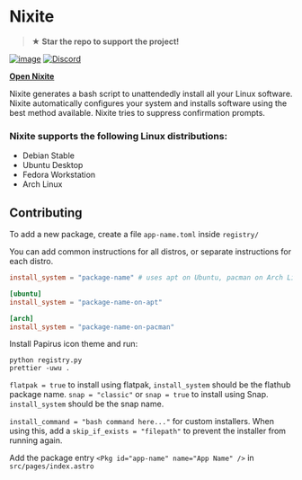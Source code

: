 # Nixite

> **★ Star the repo to support the project!**

[![image](https://img.shields.io/github/license/aspizu/nixite)](https://github.com/aspizu/tshu/blob/main/LICENSE)
[![Discord](https://img.shields.io/badge/Discord-%235865F2.svg?logo=discord&logoColor=white)](https://discord.gg/MMfMkRuhAf)

[**Open Nixite**](https://aspizu.github.io/nixite/)

Nixite generates a bash script to unattendedly install all your Linux software. Nixite automatically configures your system and installs software using the best method available. Nixite tries to suppress confirmation prompts.

### Nixite supports the following Linux distributions:

- Debian Stable
- Ubuntu Desktop
- Fedora Workstation
- Arch Linux

## Contributing

To add a new package, create a file `app-name.toml` inside `registry/`

You can add common instructions for all distros, or separate instructions for each distro.

```toml
install_system = "package-name" # uses apt on Ubuntu, pacman on Arch Linux
```

```toml
[ubuntu]
install_system = "package-name-on-apt"

[arch]
install_system = "package-name-on-pacman"
```

Install Papirus icon theme and run:

```shell
python registry.py
prettier -uwu .
```

`flatpak = true` to install using flatpak, `install_system` should be the flathub package name.
`snap = "classic"` or `snap = true` to install using Snap. `install_system` should be the snap name.

`install_command = "bash command here..."` for custom installers.
When using this, add a `skip_if_exists = "filepath"` to prevent the installer from running again.

Add the package entry `<Pkg id="app-name" name="App Name" />` in `src/pages/index.astro`

